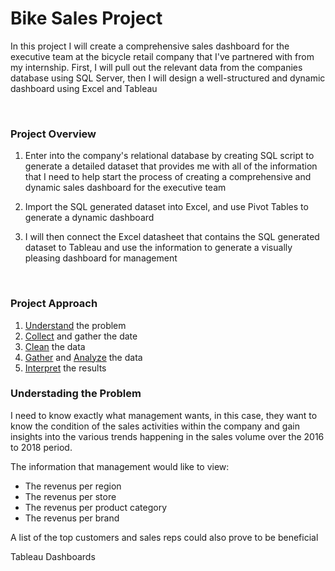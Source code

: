 # Bike Sales Project

In this project I will create a comprehensive sales dashboard for the executive team at the bicycle retail company that I've partnered with from my internship. First, I will pull out the relevant data from the companies database using SQL Server, then I will design a well-structured and dynamic dashboard using Excel and Tableau

<br>

### Project Overview
1. Enter into the company's relational database by creating SQL script to generate a detailed dataset that provides me with all of the information that I need to help start the process of creating a comprehensive and dynamic sales dashboard for the executive team
   
2. Import the SQL generated dataset into Excel, and use Pivot Tables to generate a dynamic dashboard
   
3. I will then connect the Excel datasheet that contains the SQL generated dataset to Tableau and use the information to generate a visually pleasing dashboard for management <br>

<br>

### Project Approach
1. <ins>Understand</ins> the problem
2. <ins>Collect</ins> and gather the date
3. <ins>Clean</ins> the data
4. <ins>Gather</ins> and <ins>Analyze</ins> the data
5. <ins>Interpret</ins> the results


### Understading the Problem
I need to know exactly what management wants, in this case, they want to know the condition of the sales activities within the company and gain insights into the various trends happening in the sales volume over the 2016 to 2018 period.

The information that management would like to view:
   - The revenus per region
   - The revenus per store
   - The revenus per product category
   - The revenus per brand

A list of the top customers and sales reps could also prove to be beneficial

Tableau Dashboards

